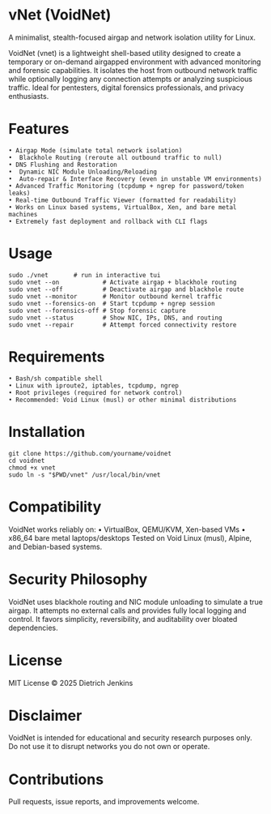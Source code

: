 # vNet (VoidNet)
A minimalist, stealth-focused airgap and network isolation utility for Linux.

VoidNet (vnet) is a lightweight shell-based utility designed to create a temporary or on-demand airgapped environment with advanced monitoring and forensic capabilities. It isolates the host from outbound network traffic while optionally logging any connection attempts or analyzing suspicious traffic. Ideal for pentesters, digital forensics professionals, and privacy enthusiasts.

# Features
    • Airgap Mode (simulate total network isolation)
    •  Blackhole Routing (reroute all outbound traffic to null)
    • DNS Flushing and Restoration
    •  Dynamic NIC Module Unloading/Reloading
    •  Auto-repair & Interface Recovery (even in unstable VM environments)
    • Advanced Traffic Monitoring (tcpdump + ngrep for password/token leaks)
    • Real-time Outbound Traffic Viewer (formatted for readability)
    • Works on Linux based systems, VirtualBox, Xen, and bare metal machines
    • Extremely fast deployment and rollback with CLI flags

# Usage
	sudo ./vnet		  # run in interactive tui 
	sudo vnet --on            # Activate airgap + blackhole routing  
	sudo vnet --off           # Deactivate airgap and blackhole route
	sudo vnet --monitor       # Monitor outbound kernel traffic
	sudo vnet --forensics-on  # Start tcpdump + ngrep session
	sudo vnet --forensics-off # Stop forensic capture
	sudo vnet --status        # Show NIC, IPs, DNS, and routing
	sudo vnet --repair        # Attempt forced connectivity restore

# Requirements
    • Bash/sh compatible shell
    • Linux with iproute2, iptables, tcpdump, ngrep
    • Root privileges (required for network control)
    • Recommended: Void Linux (musl) or other minimal distributions

# Installation
	git clone https://github.com/yourname/voidnet
	cd voidnet
	chmod +x vnet
	sudo ln -s "$PWD/vnet" /usr/local/bin/vnet

# Compatibility
VoidNet works reliably on:
    • VirtualBox, QEMU/KVM, Xen-based VMs
    •  x86_64 bare metal laptops/desktops
Tested on Void Linux (musl), Alpine, and Debian-based systems.

# Security Philosophy
VoidNet uses blackhole routing and NIC module unloading to simulate a true airgap. It attempts no external calls and provides fully local logging and control. It favors simplicity, reversibility, and auditability over bloated dependencies.


# License
MIT License © 2025 Dietrich Jenkins

# Disclaimer
VoidNet is intended for educational and security research purposes only. Do not use it to disrupt networks you do not own or operate.

# Contributions
Pull requests, issue reports, and improvements welcome.
